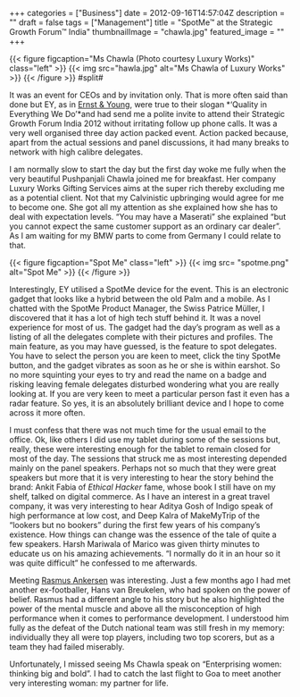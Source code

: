 +++
categories = ["Business"]
date = 2012-09-16T14:57:04Z
description = ""
draft = false
tags = ["Management"]
title = "SpotMe™ at the Strategic Growth Forum™ India"
thumbnailImage = "chawla.jpg"
featured_image = ""
+++

{{< figure figcaption="Ms Chawla (Photo courtesy Luxury Works)" class="left" >}}
	{{< img src="hawla.jpg" alt="Ms Chawla of Luxury Works" >}}
{{< /figure >}}
#split#

It was an event for CEOs and by invitation only. That is more often said than done but EY, as in [Ernst & Young](http://www.ey.com/GL/en/Services/Strategic-Growth-Markets/Strategic-Growth-Forum-events "Ernst & Young"), were true to their slogan *‘Quality in Everything We Do’*and had send me a polite invite to attend their Strategic Growth Forum India 2012 without irritating follow up phone calls. It was a very well organised three day action packed event. Action packed because, apart from the actual sessions and panel discussions, it had many breaks to network with high calibre delegates.

I am normally slow to start the day but the first day woke me fully when the very beautiful Pushpanjali Chawla joined me for breakfast. Her company Luxury Works Gifting Services aims at the super rich thereby excluding me as a potential client. Not that my Calvinistic upbringing would agree for me to become one. She got all my attention as she explained how she has to deal with expectation levels. “You may have a Maserati” she explained “but you cannot expect the same customer support as an ordinary car dealer”. As I am waiting for my BMW parts to come from Germany I could relate to that.

{{< figure figcaption="Spot Me" class="left" >}}
	{{< img src= "spotme.png"  alt="Spot Me" >}}
{{< /figure >}}

Interestingly, EY utilised a SpotMe device for the event. This is an electronic gadget that looks like a hybrid between the old Palm and a mobile. As I chatted with the SpotMe Product Manager, the Swiss Patrice Müller, I discovered that it has a lot of high tech stuff behind it. It was a novel experience for most of us. The gadget had the day’s program as well as a listing of all the delegates complete with their pictures and profiles. The main feature, as you may have guessed, is the feature to spot delegates. You have to select the person you are keen to meet, click the tiny SpotMe button, and the gadget vibrates as soon as he or she is within earshot. So no more squinting your eyes to try and read the name on a badge and risking leaving female delegates disturbed wondering what you are really looking at. If you are very keen to meet a particular person fast it even has a radar feature. So yes, it is an absolutely brilliant device and I hope to come across it more often.

I must confess that there was not much time for the usual email to the office. Ok, like others I did use my tablet during some of the sessions but, really, these were interesting enough for the tablet to remain closed for most of the day. The sessions that struck me as most interesting depended mainly on the panel speakers. Perhaps not so much that they were great speakers but more that it is very interesting to hear the story behind the brand: Ankit Fabia of *Ethical Hacker* fame, whose book I still have on my shelf, talked on digital commerce. As I have an interest in a great travel company, it was very interesting to hear Aditya Gosh of Indigo speak of high performance at low cost, and Deep Kalra of MakeMyTrip of the “lookers but no bookers” during the first few years of his company’s existence. How things can change was the essence of the tale of quite a few speakers. Harsh Mariwala of Marico was given thirty minutes to educate us on his amazing achievements. “I normally do it in an hour so it was quite difficult” he confessed to me afterwards.

Meeting [Rasmus Ankersen](http://www.thegoldmineeffect.com "Rasmus Ankersen") was interesting. Just a few months ago I had met another ex-footballer, Hans van Breukelen, who had spoken on the power of belief. Rasmus had a different angle to his story but he also highlighted the power of the mental muscle and above all the misconception of high performance when it comes to performance development. I understood him fully as the defeat of the Dutch national team was still fresh in my memory: individually they all were top players, including two top scorers, but as a team they had failed miserably.

Unfortunately, I missed seeing Ms Chawla speak on “Enterprising women: thinking big and bold”. I had to catch the last flight to Goa to meet another very interesting woman: my partner for life.

